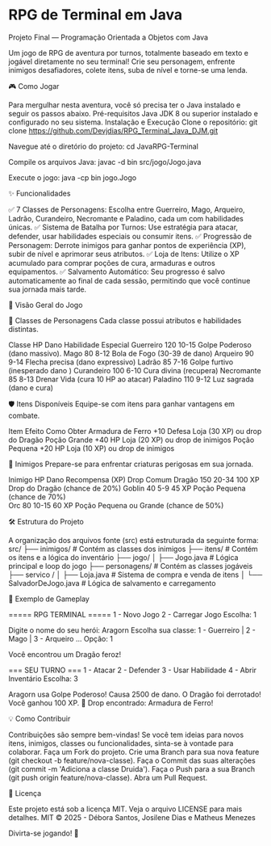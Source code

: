 # RPG de Terminal em Java
Projeto Final — Programação Orientada a Objetos com Java

Um jogo de RPG de aventura por turnos, totalmente baseado em texto e jogável diretamente no seu terminal! 
Crie seu personagem, enfrente inimigos desafiadores, colete itens, suba de nível e torne-se uma lenda.

🎮 Como Jogar

Para mergulhar nesta aventura, você só precisa ter o Java instalado e seguir os passos abaixo.
Pré-requisitos
Java JDK 8 ou superior instalado e configurado no seu sistema.
Instalação e Execução
Clone o repositório:
git clone https://github.com/Devjdias/RPG_Terminal_Java_DJM.git

Navegue até o diretório do projeto:
cd JavaRPG-Terminal

Compile os arquivos Java:
javac -d bin src/jogo/Jogo.java

Execute o jogo:
java -cp bin jogo.Jogo

✨ Funcionalidades

✅ 7 Classes de Personagens: Escolha entre Guerreiro, Mago, Arqueiro, Ladrão, Curandeiro, Necromante e Paladino, cada um com habilidades únicas.
✅ Sistema de Batalha por Turnos: Use estratégia para atacar, defender, usar habilidades especiais ou consumir itens.
✅ Progressão de Personagem: Derrote inimigos para ganhar pontos de experiência (XP), subir de nível e aprimorar seus atributos.
✅ Loja de Itens: Utilize o XP acumulado para comprar poções de cura, armaduras e outros equipamentos.
✅ Salvamento Automático: Seu progresso é salvo automaticamente ao final de cada sessão, permitindo que você continue sua jornada mais tarde.

👾 Visão Geral do Jogo

💫 Classes de Personagens
Cada classe possui atributos e habilidades distintas.

Classe	      HP	  Dano	  Habilidade Especial
Guerreiro	    120	  10-15	  Golpe Poderoso (dano massivo).
Mago          80    8-12    Bola de Fogo (30-39 de dano)
Arqueiro      90    9-14    Flecha precisa (dano expressivo)
Ladrão        85    7-16    Golpe furtivo (inesperado dano )
Curandeiro    100   6-10    Cura divina (recupera)
Necromante    85    8-13    Drenar Vida (cura 10 HP ao atacar)
Paladino      110   9-12    Luz sagrada (dano e cura)

🛡️ Itens Disponíveis
Equipe-se com itens para ganhar vantagens em combate.

Item	                Efeito	        Como Obter
Armadura de Ferro     +10 Defesa      Loja (30 XP) ou drop do Dragão
Poção Grande          +40 HP          Loja (20 XP) ou drop de inimigos
Poção Pequena         +20 HP          Loja (10 XP) ou drop de inimigos

🎯 Inimigos
Prepare-se para enfrentar criaturas perigosas em sua jornada.

Inimigo	  HP	    Dano	    Recompensa (XP)	  Drop Comum
Dragão    150     20-34     100 XP            Drop do Dragão (chance de 20%)
Goblin    40      5-9       45 XP             Poção Pequena (chance de 70%)  
Orc       80      10-15     60 XP             Poção Pequena ou Grande (chance de 50%)

🛠️ Estrutura do Projeto

A organização dos arquivos fonte (src) está estruturada da seguinte forma:
src/
├── inimigos/                 # Contém as classes dos inimigos
├── itens/                    # Contém os itens e a lógica do inventário
├── jogo/
│   ├── Jogo.java             # Lógica principal e loop do jogo
├── personagens/              # Contém as classes jogáveis
├── servico /
│   ├── Loja.java             # Sistema de compra e venda de itens
│   └── SalvadorDeJogo.java   # Lógica de salvamento e carregamento


📌 Exemplo de Gameplay

===== RPG TERMINAL =====
1 - Novo Jogo
2 - Carregar Jogo
Escolha: 1

Digite o nome do seu herói: Aragorn
Escolha sua classe:
1 - Guerreiro | 2 - Mago | 3 - Arqueiro ...
Opção: 1

Você encontrou um Dragão feroz!

=== SEU TURNO ===
1 - Atacar
2 - Defender
3 - Usar Habilidade
4 - Abrir Inventário
Escolha: 3

Aragorn usa Golpe Poderoso! Causa 2500 de dano.
O Dragão foi derrotado! Você ganhou 100 XP.
🎁 Drop encontrado: Armadura de Ferro!

💡 Como Contribuir

Contribuições são sempre bem-vindas! Se você tem ideias para novos itens, inimigos, classes ou funcionalidades, sinta-se à vontade para colaborar.
Faça um Fork do projeto.
Crie uma Branch para sua nova feature (git checkout -b feature/nova-classe).
Faça o Commit das suas alterações (git commit -m 'Adiciona a classe Druida').
Faça o Push para a sua Branch (git push origin feature/nova-classe).
Abra um Pull Request.

📜 Licença

Este projeto está sob a licença MIT. Veja o arquivo LICENSE para mais detalhes.
MIT © 2025 - Débora Santos, Josilene Dias e Matheus Menezes

Divirta-se jogando! 🎉
